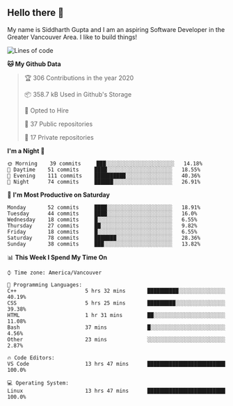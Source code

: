 ## Hello there :wave:

My name is Siddharth Gupta and I am an aspiring Software Developer in the Greater Vancouver Area. I like to build things!

<!-- ![gif](https://github.com/siddg97/siddg97/blob/master/dino.gif) -->

<!--START_SECTION:waka-->
![Lines of code](https://img.shields.io/badge/From%20Hello%20World%20I%27ve%20Written-11.9%20million%20Lines%20of%20code-blue)

**🐱 My Github Data** 

> 🏆 306 Contributions in the year 2020
 > 
> 📦 358.7 kB Used in Github's Storage 
 > 
> 💼 Opted to Hire
 > 
> 📜 37 Public repositories
 > 
> 🔑 17 Private repositories 

**I'm a Night 🦉** 

```text
🌞 Morning    39 commits     ███░░░░░░░░░░░░░░░░░░░░░░   14.18% 
🌆 Daytime    51 commits     ████░░░░░░░░░░░░░░░░░░░░░   18.55% 
🌃 Evening    111 commits    ██████████░░░░░░░░░░░░░░░   40.36% 
🌙 Night      74 commits     ██████░░░░░░░░░░░░░░░░░░░   26.91%

```
📅 **I'm Most Productive on Saturday** 

```text
Monday       52 commits     ████░░░░░░░░░░░░░░░░░░░░░   18.91% 
Tuesday      44 commits     ████░░░░░░░░░░░░░░░░░░░░░   16.0% 
Wednesday    18 commits     █░░░░░░░░░░░░░░░░░░░░░░░░   6.55% 
Thursday     27 commits     ██░░░░░░░░░░░░░░░░░░░░░░░   9.82% 
Friday       18 commits     █░░░░░░░░░░░░░░░░░░░░░░░░   6.55% 
Saturday     78 commits     ███████░░░░░░░░░░░░░░░░░░   28.36% 
Sunday       38 commits     ███░░░░░░░░░░░░░░░░░░░░░░   13.82%

```


📊 **This Week I Spend My Time On** 

```text
⌚︎ Time zone: America/Vancouver

💬 Programming Languages: 
C++                      5 hrs 32 mins       ██████████░░░░░░░░░░░░░░░   40.19% 
CSS                      5 hrs 25 mins       █████████░░░░░░░░░░░░░░░░   39.38% 
HTML                     1 hr 31 mins        ██░░░░░░░░░░░░░░░░░░░░░░░   11.08% 
Bash                     37 mins             █░░░░░░░░░░░░░░░░░░░░░░░░   4.56% 
Other                    23 mins             ░░░░░░░░░░░░░░░░░░░░░░░░░   2.87%

🔥 Code Editors: 
VS Code                  13 hrs 47 mins      █████████████████████████   100.0%

💻 Operating System: 
Linux                    13 hrs 47 mins      █████████████████████████   100.0%

```


<!--END_SECTION:waka-->



